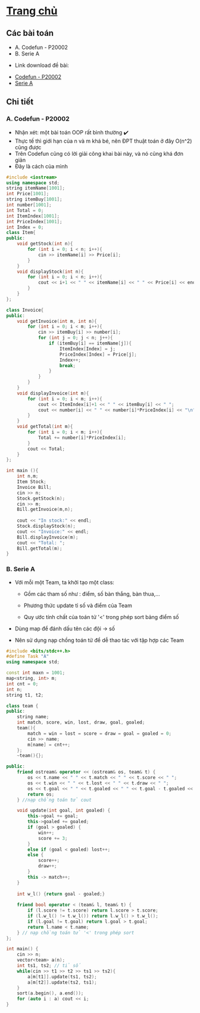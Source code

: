 # [Trang chủ](https://ppap-1264589.github.io/interesting-solution)

## Các bài toán
- A. Codefun - P20002
- B. Serie A
* Link download đề bài:
- [Codefun - P20002](https://codefun.vn/problems/P20002)
- [Serie A](https://github.com/ppap-1264589/OOP/files/7253729/SERIEA.pdf)

## Chi tiết

### A. Codefun - P20002

- Nhận xét: một bài toán OOP rất bình thường ✔️
- Thực tế thì giới hạn của n và m khá bé, nên ĐPT thuật toán ở đây O(n^2) cũng được
- Trên Codefun cũng có lời giải công khai bài này, và nó cũng khá đơn giản
- Đây là cách của mình

```c++
#include <iostream>
using namespace std;
string itemName[1001];
int Price[1001];
string itemBuy[1001];
int number[1001];
int Total = 0;
int ItemIndex[1001];
int PriceIndex[1001];
int Index = 0;
class Item{
public:
    void getStock(int n){
        for (int i = 0; i < n; i++){
            cin >> itemName[i] >> Price[i];
        }
    }
    void displayStock(int n){
        for (int i = 0; i < n; i++){
            cout << i+1 << " " << itemName[i] << " " << Price[i] << endl;
        }
    }
};

class Invoice{
public:
    void getInvoice(int m, int n){
        for (int i = 0; i < m; i++){
            cin >> itemBuy[i] >> number[i];
            for (int j = 0; j < n; j++){
                if (itemBuy[i] == itemName[j]){
                    ItemIndex[Index] = j;
                    PriceIndex[Index] = Price[j];
                    Index++;
                    break;
                }
            }
        }
    }
    void displayInvoice(int m){
        for (int i = 0; i < m; i++){
            cout << ItemIndex[i]+1 << " " << itemBuy[i] << " ";
            cout << number[i] << " " << number[i]*PriceIndex[i] << "\n";
        }
    }
    void getTotal(int m){
        for (int i = 0; i < m; i++){
            Total += number[i]*PriceIndex[i];
        }
        cout << Total;
    }
};

int main (){
    int n,m;
    Item Stock;
    Invoice Bill;
    cin >> n;
    Stock.getStock(n);
    cin >> m;
    Bill.getInvoice(m,n);
	
    cout << "In stock:" << endl;
    Stock.displayStock(n);
    cout << "Invoice:" << endl;
    Bill.displayInvoice(m);
    cout << "Total: ";
    Bill.getTotal(m);
}
```

### B. Serie A

- Với mỗi một Team, ta khởi tạo một class:

 	- Gồm các tham số như : điểm, số bàn thắng, bàn thua,...
	
	- Phương thức update tỉ số và điểm của Team
	
	- Quy ước tính chất của toán tử '<' trong phép sort bảng điểm số
	
- Dùng map để đánh dấu tên các đội -> số

- Nên sử dụng nạp chồng toán tử để dễ thao tác với tập hợp các Team

```c++
#include <bits/stdc++.h>
#define Task "A"
using namespace std;

const int maxn = 1001;
map<string, int> m;
int cnt = 0;
int n;
string t1, t2;

class team {
public:
    string name;
    int match, score, win, lost, draw, goal, goaled;
    team(){
        match = win = lost = score = draw = goal = goaled = 0;
        cin >> name;
        m[name] = cnt++;
    };
    ~team(){};

public:
    friend ostream& operator << (ostream& os, team& t) {
        os << t.name << " " << t.match << " " << t.score << " ";
        os << t.win << " " << t.lost << " " << t.draw << " ";
        os << t.goal << " " << t.goaled << " " << t.goal - t.goaled << "\n";
        return os;
    } //nạp chồng toán tử cout

    void update(int goal, int goaled) {
        this->goal += goal;
        this->goaled += goaled;
        if (goal > goaled) {
            win++;
            score += 3;
        }
        else if (goal < goaled) lost++;
        else {
            score++;
            draw++;
        }
        this -> match++;
    }
    
    int w_l() {return goal - goaled;}
    
    friend bool operator < (team& l, team& t) {
        if (l.score != t.score) return l.score > t.score;
        if (l.w_l() != t.w_l()) return l.w_l() > t.w_l();
        if (l.goal != t.goal) return l.goal > t.goal;
        return l.name < t.name;
    } // nạp chồng toán tử '<' trong phép sort
};

int main() {
    cin >> n;
    vector<team> a(n);
    int ts1, ts2; // tỉ số
    while(cin >> t1 >> t2 >> ts1 >> ts2){
        a[m[t1]].update(ts1, ts2);
        a[m[t2]].update(ts2, ts1);
    }
    sort(a.begin(), a.end());
    for (auto i : a) cout << i;
}
```
